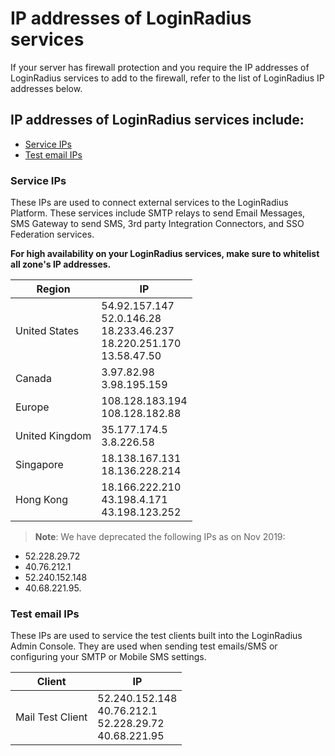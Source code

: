 # IP addresses of LoginRadius services

If your server has firewall protection and you require the IP addresses of LoginRadius services to add to the firewall, refer to the list of LoginRadius IP addresses below.
 
## IP addresses of LoginRadius services include:
- [Service IPs](#serviceips1)
- [Test email IPs](#testemailips2)

### Service IPs
These IPs are used to connect external services to the LoginRadius Platform. These services include SMTP relays to send Email Messages, SMS Gateway to send SMS, 3rd party Integration Connectors, and SSO Federation services.
 
**For high availability on your LoginRadius services, make sure to whitelist all zone's IP addresses.**

|Region|IP|
|-|-|
|United States| 54.92.157.147 <br> 52.0.146.28 <br> 18.233.46.237 <br> 18.220.251.170 <br> 13.58.47.50|
|Canada| 3.97.82.98 <br> 3.98.195.159|
|Europe| 108.128.183.194 <br> 108.128.182.88|
|United Kingdom| 35.177.174.5 <br> 3.8.226.58|
|Singapore| 18.138.167.131 <br> 18.136.228.214|
|Hong Kong| 18.166.222.210 <br> 43.198.4.171 <br> 43.198.123.252|


> **Note**: We have deprecated the following IPs as on Nov 2019:
- 52.228.29.72
- 40.76.212.1
- 52.240.152.148
- 40.68.221.95.

### Test email IPs
These IPs are used to service the test clients built into the LoginRadius Admin Console. They are used when sending test emails/SMS or configuring your SMTP or Mobile SMS settings.

|Client|IP|
|-|-|
|Mail Test Client|52.240.152.148<br>40.76.212.1<br>52.228.29.72<br>40.68.221.95|